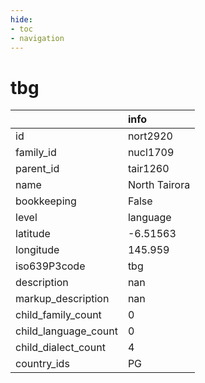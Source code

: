 ```yaml
---
hide:
- toc
- navigation
---
```

# tbg
|                      | info          |
|:---------------------|:--------------|
| id                   | nort2920      |
| family_id            | nucl1709      |
| parent_id            | tair1260      |
| name                 | North Tairora |
| bookkeeping          | False         |
| level                | language      |
| latitude             | -6.51563      |
| longitude            | 145.959       |
| iso639P3code         | tbg           |
| description          | nan           |
| markup_description   | nan           |
| child_family_count   | 0             |
| child_language_count | 0             |
| child_dialect_count  | 4             |
| country_ids          | PG            |